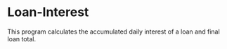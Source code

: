 # Loan-Interest
This program calculates the accumulated daily interest of a loan and final loan total.
